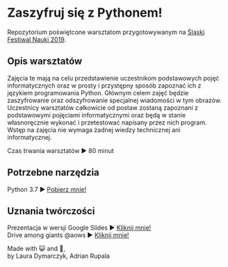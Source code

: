 # Zaszyfruj się z Pythonem!
Repozytorium poświętcone warsztatom przygotowywanym na [Śląski Festiwal Nauki 2019](http://slaskifestiwalnauki.pl). 

## Opis warsztatów
Zajęcia te mają na celu przedstawienie uczestnikom podstawowych pojęć informatycznych oraz w prosty i przystępny sposób zapoznać ich z językiem programowania Python. Głównym celem zajęć będzie zaszyfrowanie oraz odszyfrowanie specjalnej wiadomości w tym obrazów. Uczestnicy warsztatów całkowicie od postaw zostaną zapoznani z podstawowymi pojęciami informatycznymi oraz będą w stanie własnoręcznie wykonać i przetestować napisany przez nich program. Wstęp na zajęcia nie wymaga żadnej wiedzy technicznej ani informatycznej.

Czas trwania warsztatów ► 80 minut

## Potrzebne narzędzia
Python 3.7 ► [Pobierz mnie!](https://www.python.org/downloads/)

## Uznania twórczości
Prezentacja w wersji Google Slides ► [Kliknij mnie!](https://docs.google.com/presentation/d/1xxlsG3orE91Dpe0mdsJvSLgZIdIKAO_MSTxVStRzzGQ/edit?usp=sharing)  
Drive among giants @aows ► [Kliknij mnie!](https://unsplash.com/photos/FrSEEdYr418)


Made with 😺 and 💝,  
by Laura Dymarczyk, Adrian Rupala
